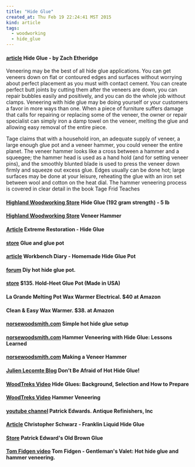 ```yaml
---
title: "Hide Glue"
created_at: Thu Feb 19 22:24:41 MST 2015
kind: article
tags:
  - woodworking
  - hide_glue
---
```


#### [article](http://www.highlandwoodworking.com/woodworkingwithhideglue.aspx) Hide Glue - by Zach Etheridge

Veneering may be the best of all hide glue applications. You can get
veneers down on flat or contoured edges and surfaces without worrying
about perfect placement as you must with contact cement. You can
create perfect butt joints by cutting them after the veneers are down,
you can repair bubbles easily and positively, and you can do the whole
job without clamps. Veneering with hide glue may be doing yourself or
your customers a favor in more ways than one. When a piece of furniture
suffers damage that calls for repairing or replacing some of the veneer,
the owner or repair specialist can simply iron a damp towel on the veneer,
melting the glue and allowing easy removal of the entire piece.

Tage claims that with a household iron, an adequate supply of veneer,
a large enough glue pot and a veneer hammer, you could veneer the
entire planet. The veneer hammer looks like a cross between a hammer
and a squeegee; the hammer head is used as a hand hold (and for setting
veneer pins), and the smoothly blunted blade is used to press the veneer
down firmly and squeeze out excess glue. Edges usually can be done hot;
large surfaces may be done at your leisure, reheating the glue with an
iron set between wool and cotton on the heat dial. The hammer veneering
process is covered in clear detail in the book Tage Frid Teaches

#### [Highland Woodworking Store](http://www.highlandwoodworking.com/hideglue192gramstrength5lb.aspx) Hide Glue (192 gram strength) - 5 lb

#### [Highland Woodworking Store](http://www.highlandwoodworking.com/veneerhammer.aspx) Veneer Hammer


#### [Article](http://www.xrestore.com/Pages/HideGlue.htm) Extreme Restoration - Hide Glue

#### [store](http://www.musicaravan.com/gluepot) Glue and glue pot

#### [article](http://www.workbenchdiary.com/2011/05/homemade-hide-glue-pot.html) Workbench Diary - Homemade Hide Glue Pot

#### [forum](http://www.acousticguitarforum.com/forums/showthread.php?t=231027) Diy hot hide glue pot.

#### [store](http://www.thebestthings.com/newtools/hide_glue.htm) $135. Hold-Heet Glue Pot (Made in USA)

#### La Grande Melting Pot Wax Warmer Electrical.  $40 at Amazon

#### Clean & Easy Wax Warmer. $38. at Amazon

#### [norsewoodsmith.com](http://www.norsewoodsmith.com/content/simple-hot-hide-glue-setup) Simple hot hide glue setup

#### [norsewoodsmith.com](http://www.norsewoodsmith.com/content/hammer-veneering-hide-glue-lessons-learned) Hammer Veneering with Hide Glue: Lessons Learned

#### [norsewoodsmith.com](http://norsewoodsmith.com/content/making-veneer-hammer) Making a Veneer Hammer

#### [Julien Lecomte Blog](http://www.julienlecomte.net/blog/2013/08/756/) Don’t Be Afraid of Hot Hide Glue!

#### [WoodTreks Video](http://woodtreks.com/animal-protein-hide-glues-how-to-make-select-history/1549/) Hide Glues: Background, Selection and How to Prepare

#### [WoodTreks Video](http://woodtreks.com/learn-how-hammer-veneers-hand-tools-inlay-marquetry-hide-glue/1493/) Hammer Veneering

#### [youtube channel](https://www.youtube.com/user/3815utah/about) Patrick Edwards.  Antique Refinishers, Inc

#### [Article](http://www.popularwoodworking.com/woodworking-blogs/chris-schwarz-blog/best-wood-gluefranklin-liquid-hide-glue) Christopher Schwarz - Franklin Liquid Hide Glue

#### [Store](https://www.toolsforworkingwood.com/store/item/MS-OLDBROWN.XX) Patrick Edward's Old Brown Glue

#### [Tom Fidgen video](https://www.youtube.com/watch?v=ALzJMF-EvLY) Tom Fidgen - Gentleman's Valet: Hot hide glue and hammer veneering.

